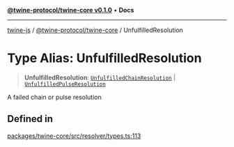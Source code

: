 [**@twine-protocol/twine-core v0.1.0**](../README.md) • **Docs**

***

[twine-js](../../../README.md) / [@twine-protocol/twine-core](../README.md) / UnfulfilledResolution

# Type Alias: UnfulfilledResolution

> **UnfulfilledResolution**: [`UnfulfilledChainResolution`](UnfulfilledChainResolution.md) \| [`UnfulfilledPulseResolution`](UnfulfilledPulseResolution.md)

A failed chain or pulse resolution

## Defined in

[packages/twine-core/src/resolver/types.ts:113](https://github.com/twine-protocol/twine-js/blob/bc5370ff2573a6e5e5c7a912acc672967ce4c5db/packages/twine-core/src/resolver/types.ts#L113)
